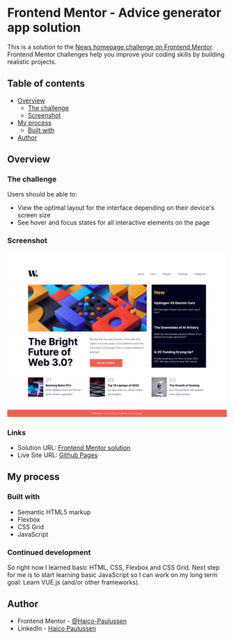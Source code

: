 # Frontend Mentor - Advice generator app solution

This is a solution to the [News homepage challenge on Frontend Mentor](https://www.frontendmentor.io/challenges/news-homepage-H6SWTa1MFl). Frontend Mentor challenges help you improve your coding skills by building realistic projects.

## Table of contents

- [Overview](#overview)
  - [The challenge](#the-challenge)
  - [Screenshot](#screenshot)
- [My process](#my-process)
  - [Built with](#built-with)
- [Author](#author)

## Overview

### The challenge

Users should be able to:

- View the optimal layout for the interface depending on their device's screen size
- See hover and focus states for all interactive elements on the page

### Screenshot

![](./screenshot.png)

### Links

- Solution URL: [Frontend Mentor solution](https://www.frontendmentor.io/solutions/responsive-news-homepage-with-grid-and-flexbox-iY3KE3CMjz)
- Live Site URL: [Github Pages](https://haico-paulussen.github.io/news-homepage-challenge/)

## My process

### Built with

- Semantic HTML5 markup
- Flexbox
- CSS Grid
- JavaScript

### Continued development

So right now I learned basic HTML, CSS, Flexbox and CSS Grid. Next step for me is to start learning basic JavaScript so I can work on my long term goal: Learn VUE.js (and/or other frameworks).

## Author

- Frontend Mentor - [@Haico-Paulussen](https://www.frontendmentor.io/profile/Haico-Paulussen)
- LinkedIn - [Haico Paulussen](https://www.linkedin.com/in/haico-paulussen-160281158/)
